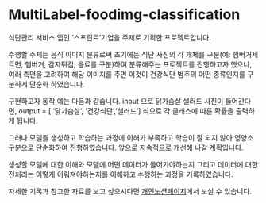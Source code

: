 # MultiLabel-foodimg-classification

식단관리 서비스 앱인 ‘스프린트’기업을 주제로 기획한 프로젝트입니다.

수행할 주제는 음식 이미지 분류로써 초기에는 식단 사진의 각 개체를 구분(예: 햄버거세트면, 햄버거, 감자튀김, 음료를 구분)하여 분류해주는 프로젝트를 진행하고자 했으나, 여러 측면을 고려하여 해당 이미지를 주면 이것이 건강식단 범주의 어떤 종류인지를 구분하게 단순화 하였습니다.

구현하고자 동작 예는 다음과 같습니다.
input 으로 닭가슴살 샐러드 사진이 들어간다면, output = [ ‘닭가슴살’, ‘건강식단’,’샐러드’] 식으로 각 클래스에 따른 확률을 출력하게 됩니다.

그러나 모델을 생성하고 학습하는 과정에 이해가 부족하고 학습이 잘 되지 않아 영양소 구분으로 단순화하여 진행하였습니다. 앞으로 지속적으로 개선해 나갈 계획입니다.

생성할 모델에 대한 이해와 모델에 어떤 데이터가 들어가야하는지 그리고 데이터에 대한 전처리는 어떻게 이뤄져야하는지를 이해하고 수행하는 과정을 기록하였습니다.

자세한 기록과 참고한 자료를 보고 싶으시다면 [개인노션페이지](https://obvious-rock-3e1.notion.site/b407fc13492740c78af973e2e104e56e?v=9245d1e1067e4d2092a536e0929324aa)에서 보실 수 있습니다.
